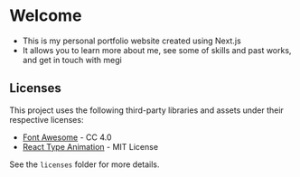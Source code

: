 # Welcome

- This is my personal portfolio website created using Next.js
- It allows you to learn more about me, see some of skills and past works, and get in touch with megi

## Licenses

This project uses the following third-party libraries and assets under their respective licenses:

- [Font Awesome](https://fontawesome.com/license/free) - CC 4.0
- [React Type Animation](https://github.com/maxeth/react-type-animation) - MIT License

See the `licenses` folder for more details.


